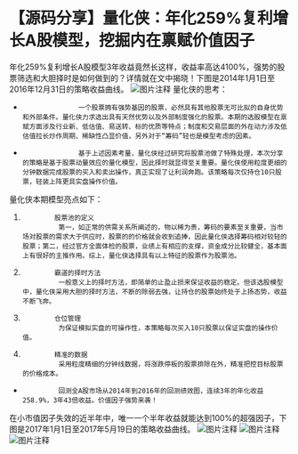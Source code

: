 # 【源码分享】量化侠：年化259%复利增长A股模型，挖掘内在禀赋价值因子

年化259%复利增长A股模型3年收益竟然长这样，收益率高达4100%，强势的股票筛选和大胆择时是如何做到的？详情就在文中揭晓！下图是2014年1月1日至2016年12月31日的策略收益曲线。
![图片注释](http://storage-uqer.datayes.com/5832ba30228e5ba297a91682/b3cc0c7a-3ec7-11e7-8239-0242ac140004)
量化侠的思考：
* 					一个股票拥有强势基因的股票，必然具有其他股票无可比拟的自身优势和外部条件。量化侠力求选出具有天然优势以及外部制度强化的股票。本期的选股模型在禀赋方面涉及行业新、低估值、易送转、标的优质等特点；制度和交易层面的外在动力涉及低估值拉长炒作周期、稀缺性凸显价值，另外对于“筹码”轻也是模型考虑的因素。



*     				基于上述因素考量，量化侠经过研究将股票池做了特殊处理，本次分享的策略是基于股票动量效应的量化模型，因此择时就显得至关重要。量化侠使用粒度更细的分钟数据完成股票的买入和卖出操作，真正实现了让利润奔跑。该策略每次仅持仓10只股票，轻装上阵更具实盘操作价值。


量化侠本期模型亮点如下：
1.             股票池的定义
				第一，如正常的供需关系所阐述的，物以稀为贵，筹码的要素至关重要，当市场对股票的需求大于供应时，股票的的价格就会收到追捧，因此量化侠选择筹码相对较轻的股票；第二，经过官方全面体检的股票，业绩上有相应的支撑，资金成分比较健全，基本面上有很好的主推作用。综上，量化侠选择具有以上特征的股票作为股票池。
2.             霸道的择时方法
				一般意义上的择时方法，即简单的止盈止损来保证收益的稳定。但该选股模型中，量化侠采用大胆的择时方法，不断的除弱去强，让持仓的股票始终处于上扬态势，收益不断飞奔。
3.             仓位管理
				为保证模拟实盘的可操作性，本策略每次买入10只股票以保证实盘的操作价值。
4.			   精准的数据
			   	采用粒度精细的分钟线数据，将涨跌停板的股票排除在外，精准把控目标股票的价格成本。
                
*              回测全A股市场从2014年到2016年的回测绩效图，连续3年的年化收益258.9%，3年43倍收益。价值因子强势来袭！

在小市值因子失效的近半年中，唯一一个半年收益就能达到100%的超强因子，下图是2017年1月1日至2017年5月19日的策略收益曲线。
![图片注释](http://storage-uqer.datayes.com/5760ee05228e5b8a3d287157/b0e34e16-3f8e-11e7-a439-0242ac140004)
![图片注释](http://storage-uqer.datayes.com/5832ba30228e5ba297a91682/943898c2-3f96-11e7-a439-0242ac140004)
![图片注释](http://storage-uqer.datayes.com/5832ba30228e5ba297a91682/9aaea9b2-3f96-11e7-a439-0242ac140004)
          		
